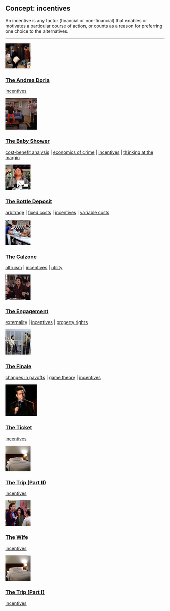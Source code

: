 ## Concept: incentives

An incentive is any factor (financial or non-financial) that enables or motivates a particular course of action, or counts as a reason for preferring one choice to the alternatives.

<hr>
<div class="clip-listing">
<img src="media/icons/andrea_doria.jpg" alt="The Andrea Doria icon">

### [The Andrea Doria](../clip/81/)

[incentives](/concept/incentives/)
</div>

<div class="clip-listing">
<img src="media/icons/baby_shower.jpg" alt="The Baby Shower icon">

### [The Baby Shower](../clip/7/)

[cost-benefit analysis](/concept/cost-benefit-analysis/) | [economics of crime](/concept/economics-of-crime/) | [incentives](/concept/incentives/) | [thinking at the margin](/concept/thinking-at-the-margin/)
</div>

<div class="clip-listing">
<img src="media/icons/bottle_deposit.jpg" alt="The Bottle Deposit icon">

### [The Bottle Deposit](../clip/76/)

[arbitrage](/concept/arbitrage/) | [fixed costs](/concept/fixed-costs/) | [incentives](/concept/incentives/) | [variable costs](/concept/variable-costs/)
</div>

<div class="clip-listing">
<img src="media/icons/calzone.jpg" alt="The Calzone icon">

### [The Calzone](../clip/75/)

[altruism](/concept/altruism/) | [incentives](/concept/incentives/) | [utility](/concept/utility/)
</div>

<div class="clip-listing">
<img src="media/icons/engagement.jpg" alt="The Engagement icon">

### [The Engagement](../clip/64/)

[externality](/concept/externality/) | [incentives](/concept/incentives/) | [property rights](/concept/property-rights/)
</div>

<div class="clip-listing">
<img src="media/icons/finale.jpg" alt="The Finale icon">

### [The Finale](../clip/90/)

[changes in payoffs](/concept/changes-in-payoffs/) | [game theory](/concept/game-theory/) | [incentives](/concept/incentives/)
</div>

<div class="clip-listing">
<img src="media/icons/pitch_ticket_clip2.jpg" alt="The Ticket icon">

### [The Ticket](../clip/29/)

[incentives](/concept/incentives/)
</div>

<div class="clip-listing">
<img src="media/icons/trip_.jpg" alt="The Trip (Part II) icon">

### [The Trip (Part II)](../clip/94/)

[incentives](/concept/incentives/)
</div>

<div class="clip-listing">
<img src="media/icons/wife.jpg" alt="The Wife icon">

### [The Wife](../clip/52/)

[incentives](/concept/incentives/)
</div>

<div class="clip-listing">
<img src="media/icons/trip.jpg" alt="The Trip (Part I) icon">

### [The Trip (Part I)](../clip/93/)

[incentives](/concept/incentives/)
</div>

